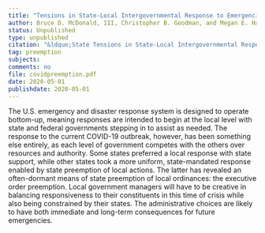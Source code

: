 ```yaml
---
title: "Tensions in State-Local Intergovernmental Response to Emergencies: The Case of COVID-19"
author: Bruce D. McDonald, III, Christopher B. Goodman, and Megan E. Hatch
status: Unpublished
type: unpublished
citation: "&ldquo;State Tensions in State-Local Intergovernmental Response to Emergencies: The Case of COVID-19.&rdquo; <em>State and Local Government Review</em>"
tag: preemption
subjects:
comments: no
file: covidpreemption.pdf
date: 2020-05-01
publishdate: 2020-05-01
---
```


The U.S. emergency and disaster response system is designed to operate bottom-up, meaning responses are intended to begin at the local level with state and federal governments stepping in to assist as needed. The response to the current COVID-19 outbreak, however, has been something else entirely, as each level of government competes with the others over resources and authority. Some states preferred a local response with state support, while other states took a more uniform, state-mandated response enabled by state preemption of local actions. The latter has revealed an often-dormant means of state preemption of local ordinances: the executive order preemption. Local government managers will have to be creative in balancing responsiveness to their constituents in this time of crisis while also being constrained by their states. The administrative choices are likely to have both immediate and long-term consequences for future emergencies.
